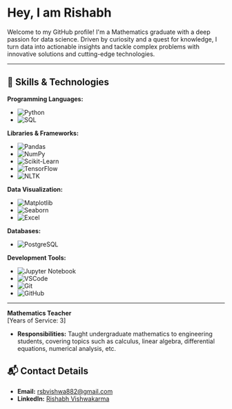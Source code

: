 # Hey, I am Rishabh

Welcome to my GitHub profile! I'm a Mathematics graduate with a deep passion for data science. Driven by curiosity and a quest for knowledge, I turn data into actionable insights and tackle complex problems with innovative solutions and cutting-edge technologies.

---

## 🔧 Skills & Technologies

**Programming Languages:**
- ![Python](https://img.shields.io/badge/Python-3776AB?style=flat&logo=python&logoColor=white)
- ![SQL](https://img.shields.io/badge/SQL-4479A1?style=flat&logo=postgresql&logoColor=white)

**Libraries & Frameworks:**
- ![Pandas](https://img.shields.io/badge/Pandas-150458?style=flat&logo=pandas&logoColor=white)
- ![NumPy](https://img.shields.io/badge/NumPy-013243?style=flat&logo=numpy&logoColor=white)
- ![Scikit-Learn](https://img.shields.io/badge/Scikit--Learn-F7931E?style=flat&logo=scikit-learn&logoColor=white)
- ![TensorFlow](https://img.shields.io/badge/TensorFlow-FF6F00?style=flat&logo=tensorflow&logoColor=white)
- ![NLTK](https://img.shields.io/badge/NLTK-3C8C2A?style=flat&logo=nltk&logoColor=white)

**Data Visualization:**
- ![Matplotlib](https://img.shields.io/badge/Matplotlib-003B57?style=flat&logo=matplotlib&logoColor=white)
- ![Seaborn](https://img.shields.io/badge/Seaborn-9C66E0?style=flat&logo=seaborn&logoColor=white)
- ![Excel](https://img.shields.io/badge/Excel-217346?style=flat&logo=microsoft-excel&logoColor=white)

**Databases:**
- ![PostgreSQL](https://img.shields.io/badge/PostgreSQL-4169E1?style=flat&logo=postgresql&logoColor=white)

**Development Tools:**
- ![Jupyter Notebook](https://img.shields.io/badge/Jupyter%20Notebook-F37626?style=flat&logo=jupyter&logoColor=white)
- ![VSCode](https://img.shields.io/badge/VSCode-007ACC?style=flat&logo=visual-studio-code&logoColor=white)
- ![Git](https://img.shields.io/badge/Git-F05032?style=flat&logo=git&logoColor=white)
- ![GitHub](https://img.shields.io/badge/GitHub-181717?style=flat&logo=github&logoColor=white)

---

**Mathematics Teacher**   
[Years of Service: 3]
- **Responsibilities:** Taught undergraduate mathematics to engineering students, covering topics such as calculus, linear algebra, differential equations, numerical analysis, etc.

## 📬 Contact Details

- **Email:** [rsbvishwa882@gmail.com](mailto:rsbvishwa882@gmail.com)
- **LinkedIn:** [Rishabh Vishwakarma](https://www.linkedin.com/in/rishabh-vishwakarma-a73a141b2/)
